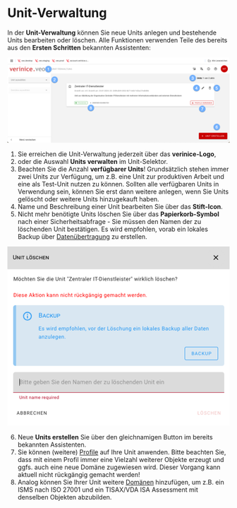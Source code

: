 <!-- © 2024 The Project Contributors - see AUTHORS.txt -->
# Unit-Verwaltung

In der **Unit-Verwaltung** können Sie neue Units anlegen und bestehende Units bearbeiten oder löschen. Alle Funktionen verwenden Teile des bereits aus den **Ersten Schritten** bekannten Assistenten:

![Unit-Verwaltung](/assets/manual/unit-management.de.png)

1. Sie erreichen die Unit-Verwaltung jederzeit über das **verinice-Logo**,
2. oder die Auswahl **Units verwalten** im Unit-Selektor.
3. Beachten Sie die Anzahl **verfügbarer Units**! Grundsätzlich stehen immer zwei Units zur Verfügung, um z.B. eine Unit zur produktiven Arbeit und eine als Test-Unit nutzen zu können. Sollten alle verfügbaren Units in Verwendung sein, können Sie erst dann weitere anlegen, wenn Sie Units gelöscht oder weitere Units hinzugekauft haben.
4. Name und Beschreibung einer Unit bearbeiten Sie über das **Stift-Icon**.
5. Nicht mehr benötigte Units löschen Sie über das **Papierkorb-Symbol** nach einer Sicherheitsabfrage - Sie müssen den Namen der zu löschenden Unit bestätigen. Es wird empfohlen, vorab ein lokales Backup über [Datenübertragung](data-transfer) zu erstellen. 

![Unit löschen](/assets/manual/unit_delete.de.png)

6. Neue **Units erstellen** Sie über den gleichnamigen Button im bereits bekannten Assistenten.
7. Sie können (weitere) [Profile](/object-model/profiles.md) auf Ihre Unit anwenden. Bitte beachten Sie, dass mit einem Profil immer eine Vielzahl weiterer Objekte erzeugt und ggfs. auch eine neue Domäne zugewiesen wird. Dieser Vorgang kann aktuell nicht rückgängig gemacht werden!
8. Analog können Sie Ihrer Unit weitere [Domänen](/object-model/domains.md) hinzufügen, um z.B. ein ISMS nach ISO 27001 und ein TISAX/VDA ISA Assessment mit denselben Objekten abzubilden.
